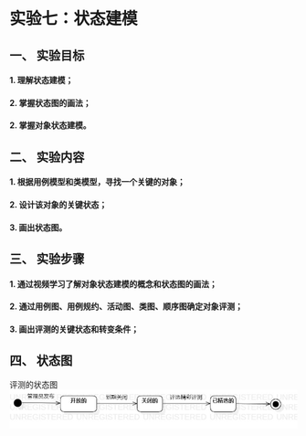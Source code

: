 # 实验七：状态建模  

## 一、 实验目标  

#### 1. 理解状态建模；  
#### 2. 掌握状态图的画法；  
#### 2. 掌握对象状态建模。  

## 二、 实验内容  

#### 1. 根据用例模型和类模型，寻找一个关键的对象；  
#### 2. 设计该对象的关键状态；  
#### 3. 画出状态图。  

## 三、 实验步骤  

#### 1. 通过视频学习了解对象状态建模的概念和状态图的画法；  
#### 2. 通过用例图、用例规约、活动图、类图、顺序图确定对象评测；  
#### 3. 画出评测的关键状态和转变条件；  

## 四、 状态图  

评测的状态图  
![状态图](./Std.jpg)  

